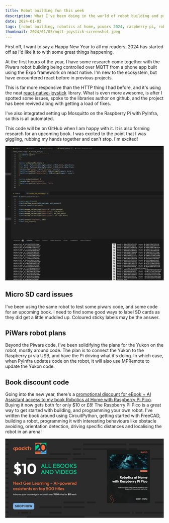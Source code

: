 ```yaml
---
title: Robot building fun this week
description: What I've been doing in the world of robot building and programming this week
date: 2024-01-03
tags: [robot building, robotics at home, piwars 2024, raspberry pi, robot programming, mqtt, react native]
thumbnail: 2024/01/03/mqtt-joystick-screenshot.jpeg
---
```

First off, I want to say a Happy New Year to all my readers. 2024 has started off as I'd like it to with some great things happening.

At the first hours of the year, I have some research come together with the Piwars robot building being controlled over MQTT from a phone app built using the Expo framework on react native. I'm new to the ecosystem, but have encountered react before in previous projects.

This is far more responsive than the HTTP thing I had before, and it's using the neat [react-native-joystick](https://www.npmjs.com/package/@korsolutions/react-native-joystick) library. What is even more awesome, is after I spotted some issues, spoke to the libraries author on github, and the project has been revived along with getting a load of fixes.

I've also integrated setting up Mosquitto on the Raspberry Pi with PyInfra, so this is all automated.

This code will be on GitHub when I am happy with it. It is also forming research for an upcoming book. I was excited to the point that I was giggling, rubbing my hands together and can't stop. I'm excited!

![screenshot of the me working on this code](mqtt-joystick-screenshot.jpeg)

## Micro SD card issues

 I've been using the same robot to test some piwars code, and some code for an upcoming book. I need to find some good ways to label SD cards as they did get a little muddled up. Coloured sticky labels may be the answer.

## PiWars robot plans

Beyond the Piwars code, I've been solidifying the plans for the Yukon on the robot, mostly around code. The plan is to connect the Yukon to the Raspberry pi via USB, and have the Pi driving what it's doing. In which case, when PyInfra updates code on the robot, it will also use MPRemote to update the Yukon code.

## Book discount code

Going into the new year, there's a [promotional discount for eBook + AI Assistant access to my book Robotics at Home with Raspberry Pi Pico](https://packt.link/C08Du). Buying it now gets both for only $10 or £8! The Raspberry Pi Pico is a great way to get started with building, and programming your own robot. I've written the book around using CircuitPython, getting started with FreeCAD, building a robot, programming it with interesting behaviours like obstacle avoiding, orientation detection, driving specific distances and localising the robot in an arena!

[![Robotics Ebook banner $10 for all eBooks and Videos - Robotics at Home with Raspberry Pi Pico](Robotics-banner.png)](https://packt.link/C08Du)
